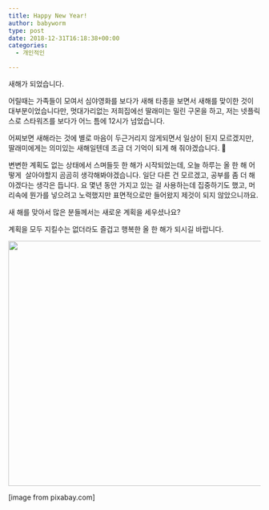 ```yaml
---
title: Happy New Year!
author: babyworm
type: post
date: 2018-12-31T16:18:38+00:00
categories:
  - 개인적인

---
```

새해가 되었습니다.

어릴때는 가족들이 모여서 심야영화를 보다가 새해 타종을 보면서 새해를 맞이한 것이 대부분이었습니다만, 멋대가리없는 저희집에선 딸래미는 밀린 구몬을 하고, 저는 넷플릭스로 스타워즈를 보다가 어느 틈에 12시가 넘었습니다.

어찌보면 새해라는 것에 별로 마음이 두근거리지 않게되면서 일상이 된지 모르겠지만, 딸래미에게는 의미있는 새해일텐데 조금 더 기억이 되게 해 줘야겠습니다. 🙂

변변한 계획도 없는 상태에서 스며들듯 한 해가 시작되었는데, 오늘 하루는 올 한 해 어떻게  살아야할지 곰곰히 생각해봐야겠습니다. 일단 다른 건 모르겠고, 공부를 좀 더 해야겠다는 생각은 듭니다. 요 몇년 동안 가지고 있는 걸 사용하는데 집중하기도 했고, 머리속에 뭔가를 넣으려고 노력했지만 표면적으로만 들어왔지 제것이 되지 않았으니까요.

새 해를 맞아서 많은 분들께서는 새로운 계획을 세우셨나요?

계획을 모두 지킬수는 없더라도 즐겁고 행복한 올 한 해가 되시길 바랍니다.

<img loading="lazy" decoding="async" src="https://i0.wp.com/cdn.pixabay.com/photo/2018/03/07/17/15/balloon-3206530_960_720.jpg?resize=625%2C489&ssl=1" alt="" width="625" height="489" data-recalc-dims="1" /> 

[image from pixabay.com]